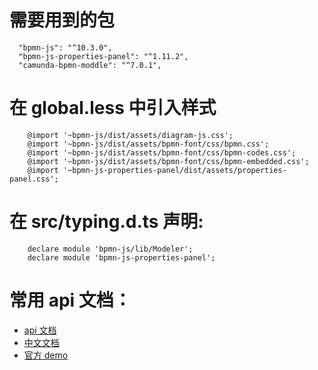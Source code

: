 # 需要用到的包

```
  "bpmn-js": "^10.3.0",
  "bpmn-js-properties-panel": "^1.11.2",
  "camunda-bpmn-moddle": "^7.0.1",
```

# 在 global.less 中引入样式

```
    @import '~bpmn-js/dist/assets/diagram-js.css';
    @import '~bpmn-js/dist/assets/bpmn-font/css/bpmn.css';
    @import '~bpmn-js/dist/assets/bpmn-font/css/bpmn-codes.css';
    @import '~bpmn-js/dist/assets/bpmn-font/css/bpmn-embedded.css';
    @import '~bpmn-js-properties-panel/dist/assets/properties-panel.css';
```

# 在 src/typing.d.ts 声明:

```
    declare module 'bpmn-js/lib/Modeler';
    declare module 'bpmn-js-properties-panel';
```

# 常用 api 文档：

- [api 文档](https://my.oschina.net/miyuefe/blog/5029662)
- [中文文档](https://github.com/LinDaiDai/bpmn-chinese-document)
- [官方 demo](https://github.com/bpmn-io/bpmn-js-examples)
